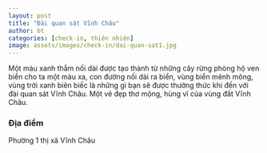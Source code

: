 ```yaml
---
layout: post
title: "Đài quan sát Vĩnh Châu"
author: bt
categories: [check-in, thiên nhiên]
image: assets/images/check-in/dai-quan-sat1.jpg
---
```


Một màu xanh thẳm nối dài được tạo thành từ những cây rừng phòng hộ ven biển cho ta một màu xa, con đường nối dài ra biển, vùng biển mênh mông, vùng trời xanh biên biếc là những gì bạn sẽ được thưởng thức khi đến với đài quan sát Vĩnh Châu. Một vẽ đẹp thơ mộng, hùng vĩ của vùng đất Vĩnh Châu.

### Địa điểm

Phường 1 thị xã Vĩnh Châu
